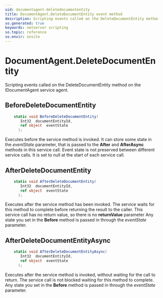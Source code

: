 ```yaml
---
uid: documentagent-deletedocumententity
title: DocumentAgent.DeleteDocumentEntity event method
description: Scripting events called on the DeleteDocumentEntity method on the DocumentAgent service agent.
so.generated: true
keywords: netserver scripting
so.topic: reference
so.envir: onsite
---
```

# DocumentAgent.DeleteDocumentEntity

Scripting events called on the <see cref='M:IDocumentAgent.DeleteDocumentEntity'>DeleteDocumentEntity</see> method on the <see cref='IDocumentAgent'>IDocumentAgent</see>  service agent.

## BeforeDeleteDocumentEntity
```cs
    static void BeforeDeleteDocumentEntity(
       Int32  documentEntityId,
       ref object  eventState
      );
```
Executes before the service method is invoked.
It can store some state in the *eventState* parameter, that is passed to the **After** and **AfterAsync** methods in this service call.
Event state is not preserved between different service calls. It is set to null at the start of each service call.
## AfterDeleteDocumentEntity
```cs
    static void AfterDeleteDocumentEntity(
       Int32  documentEntityId,
       ref object  eventState
      );
```
Executes after the service method has been invoked. The service waits for this method to complete before returning the result to the caller.
This service call has no return value, so there is no **returnValue** parameter
Any state you set in the **Before** method is passed in through the *eventState* parameter.
## AfterDeleteDocumentEntityAsync
```cs
    static void AfterDeleteDocumentEntityAsync(
       Int32  documentEntityId,
       ref object  eventState
      );
```
Executes after the service method is invoked, without waiting for the call to return.
The service call is not blocked waiting for this method to complete.
Any state you set in the **Before** method is passed in through the *eventState* parameter.

